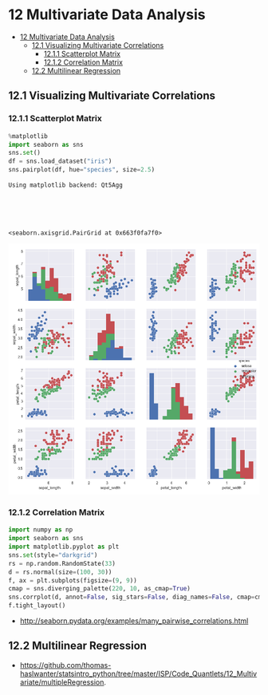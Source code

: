 
# 12 Multivariate Data Analysis
<!-- toc orderedList:0 depthFrom:1 depthTo:6 -->

* [12 Multivariate Data Analysis](#12-multivariate-data-analysis)
  * [12.1 Visualizing Multivariate Correlations](#121-visualizing-multivariate-correlations)
    * [12.1.1 Scatterplot Matrix](#1211-scatterplot-matrix)
    * [12.1.2 Correlation Matrix](#1212-correlation-matrix)
  * [12.2 Multilinear Regression](#122-multilinear-regression)

<!-- tocstop -->


## 12.1 Visualizing Multivariate Correlations

### 12.1.1 Scatterplot Matrix


```python
%matplotlib
import seaborn as sns
sns.set()
df = sns.load_dataset("iris")
sns.pairplot(df, hue="species", size=2.5)
```

    Using matplotlib backend: Qt5Agg





    <seaborn.axisgrid.PairGrid at 0x663f0fa7f0>



![](fig/fig12_1_1.png)

### 12.1.2 Correlation Matrix


```python
import numpy as np
import seaborn as sns
import matplotlib.pyplot as plt
sns.set(style="darkgrid")
rs = np.random.RandomState(33)
d = rs.normal(size=(100, 30))
f, ax = plt.subplots(figsize=(9, 9))
cmap = sns.diverging_palette(220, 10, as_cmap=True)
sns.corrplot(d, annot=False, sig_stars=False, diag_names=False, cmap=cmap, ax=ax)
f.tight_layout()
```

* http://seaborn.pydata.org/examples/many_pairwise_correlations.html

## 12.2 Multilinear Regression

* https://github.com/thomas-haslwanter/statsintro_python/tree/master/ISP/Code_Quantlets/12_Multivariate/multipleRegression.


```python

```
